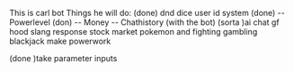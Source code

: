 This is carl bot
Things he will do:
(done) dnd dice
user id system (done)
-- Powerlevel (don)
-- Money
-- Chathistory (with the bot)
(sorta )ai chat gf
hood slang response
stock market
pokemon and fighting
gambling blackjack
make powerwork

(done )take parameter inputs